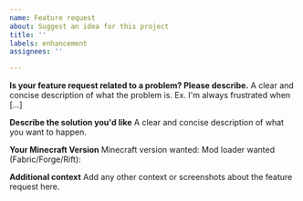 ```yaml
---
name: Feature request
about: Suggest an idea for this project
title: ''
labels: enhancement
assignees: ''

---
```


**Is your feature request related to a problem? Please describe.**
A clear and concise description of what the problem is. Ex. I'm always frustrated when [...]

**Describe the solution you'd like**
A clear and concise description of what you want to happen.

**Your Minecraft Version**
Minecraft version wanted: 
Mod loader wanted (Fabric/Forge/Rift): 

**Additional context**
Add any other context or screenshots about the feature request here.
